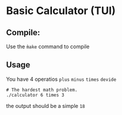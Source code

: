 # Basic Calculator (TUI)

## Compile: 
Use the `m̀ake` command to compile

## Usage
You have 4 operatios `plus` `minus` `times` `devide`

```
# The hardest math problem.
./calculator 6 times 3
```

the output should be a simple `18`

